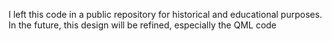 I left this code in a public repository for historical and educational purposes. In the future, this design will be refined, especially the QML code
     
